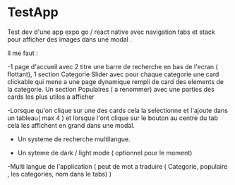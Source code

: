# TestApp
Test dev d'une app expo go / react native avec navigation tabs et stack pour afficher des images dans une modal .


Il me faut : 

 -1 page d'accueil avec 2 titre une barre de recherche en bas de l'ecran ( flottant), 1 section Categorie  Slider avec pour chaque categorie une card clickable qui mene a une page dynamique 
  rempli de card des elements de la categorie. Un section Populaires ( a renommer) avec une parties des cards les plus utiles a afficher

 -Lorsque qu'on clique sur une des cards cela la selectionne et l'ajoute dans un tableau( max 4 ) et lorsque l'ont clique sur le bouton au centre du tab cela les affichent en grand dans une modal.

- Un systeme de recherche multilangue.

- Un syteme de dark / light mode ( optionnel pour le moment)

 -Multi langue de l'application ( peut de mot a traduire ( Categorie, populaire , les categories, nom dans le tabs) )

